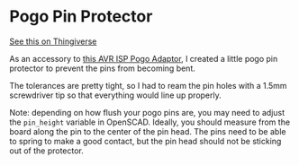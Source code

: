 Pogo Pin Protector
==================

[See this on Thingiverse](https://www.thingiverse.com/thing:3405196)

As an accessory to [this AVR ISP Pogo
Adaptor](https://www.tindie.com/products/nsayer/avr-isp-pogo-adapter-kit/), I
created a little pogo pin protector to prevent the pins from becoming bent.

The tolerances are pretty tight, so I had to ream the pin holes with a 1.5mm
screwdriver tip so that everything would line up properly.

Note: depending on how flush your pogo pins are, you may need to adjust the
`pin_height` variable in OpenSCAD. Ideally, you should measure from the board
along the pin to the center of the pin head. The pins need to be able to spring
to make a good contact, but the pin head should not be sticking out of the
protector.
